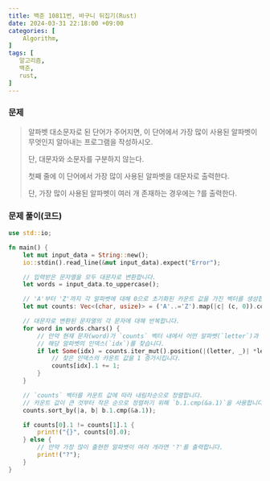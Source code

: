 ```yaml
---
title: 백준 10811번, 바구니 뒤집기(Rust)
date: 2024-03-31 22:18:00 +09:00
categories: [
    Algorithm,
]
tags: [
   알고리즘,
   백준,
   rust,
]
---
```



### 문제

<blockquote>
  <p>알파벳 대소문자로 된 단어가 주어지면, 이 단어에서 가장 많이 사용된 알파벳이 무엇인지 알아내는 프로그램을 작성하시오.</p>
  <p>단, 대문자와 소문자를 구분하지 않는다.</p>
  <p>첫째 줄에 이 단어에서 가장 많이 사용된 알파벳을 대문자로 출력한다.</p>
  <p>단, 가장 많이 사용된 알파벳이 여러 개 존재하는 경우에는 ?를 출력한다.</p>
</blockquote>

### 문제 풀이(코드)

```rust
use std::io;

fn main() {
    let mut input_data = String::new();
    io::stdin().read_line(&mut input_data).expect("Error");

    // 입력받은 문자열을 모두 대문자로 변환합니다.
    let words = input_data.to_uppercase();

    // 'A'부터 'Z'까지 각 알파벳에 대해 0으로 초기화된 카운트 값을 가진 벡터를 생성합니다.
    let mut counts: Vec<(char, usize)> = ('A'..='Z').map(|c| (c, 0)).collect();

    // 대문자로 변환된 문자열의 각 문자에 대해 반복합니다.
    for word in words.chars() {
        // 만약 현재 문자(word)가 `counts` 벡터 내에서 어떤 알파벳(`letter`)과 일치한다면,
        // 해당 알파벳의 인덱스(`idx`)를 찾습니다.
        if let Some(idx) = counts.iter_mut().position(|(letter, _)| *letter == word) {
            // 찾은 인덱스의 카운트 값을 1 증가시킵니다.
            counts[idx].1 += 1;
        }
    }

    // `counts` 벡터를 카운트 값에 따라 내림차순으로 정렬합니다.
    // 카운트 값이 큰 것부터 작은 순으로 정렬하기 위해 `b.1.cmp(&a.1)`을 사용합니다.
    counts.sort_by(|a, b| b.1.cmp(&a.1));

    if counts[0].1 != counts[1].1 {
        print!("{}", counts[0].0);
    } else {
        // 만약 가장 많이 출현한 알파벳이 여러 개라면 '?'를 출력합니다.
        print!("?");
    }
}

```
